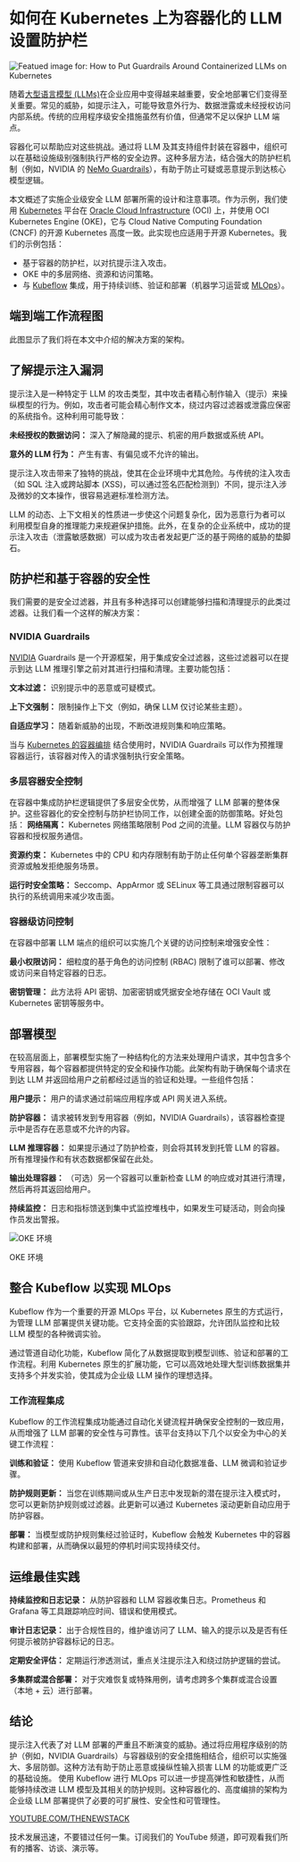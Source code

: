 # 如何在 Kubernetes 上为容器化的 LLM 设置防护栏

![Featued image for: How to Put Guardrails Around Containerized LLMs on Kubernetes](https://cdn.thenewstack.io/media/2025/03/c2434756-securing-containerized-llms-kubernetes-guardrails-1024x576.jpg)

随着[大型语言模型 (LLMs)](https://thenewstack.io/what-is-a-large-language-model/)在企业应用中变得越来越重要，安全地部署它们变得至关重要。常见的威胁，如提示注入，可能导致意外行为、数据泄露或未经授权访问内部系统。传统的应用程序级安全措施虽然有价值，但通常不足以保护 LLM 端点。

容器化可以帮助应对这些挑战。通过将 LLM 及其支持组件封装在容器中，组织可以在基础设施级别强制执行严格的安全边界。这种多层方法，结合强大的防护栏机制（例如，NVIDIA 的 [NeMo Guardrails](https://github.com/NVIDIA/NeMo-Guardrails)），有助于防止可疑或恶意提示到达核心模型逻辑。

本文概述了实施企业级安全 LLM 部署所需的设计和注意事项。作为示例，我们使用 [Kubernetes](https://thenewstack.io/kubernetes/) 平台在 [Oracle Cloud Infrastructure](https://thenewstack.io/how-oracle-is-meeting-the-infrastructure-needs-of-ai/) (OCI) 上，并使用 OCI Kubernetes Engine (OKE)，它与 Cloud Native Computing Foundation (CNCF) 的开源 Kubernetes 高度一致。此实现也应适用于开源 Kubernetes。我们的示例包括：

- 基于容器的防护栏，以对抗提示注入攻击。
- OKE 中的多层网络、资源和访问策略。
- 与 [Kubeflow](https://thenewstack.io/smooth-sailing-for-kubeflow-1-9-thanks-to-cncf-red-hat-support) 集成，用于持续训练、验证和部署（机器学习运营或 [MLOps](https://thenewstack.io/what-is-mlops/)）。

## 端到端工作流程图

此图显示了我们将在本文中介绍的解决方案的架构。

## 了解提示注入漏洞

提示注入是一种特定于 LLM 的攻击类型，其中攻击者精心制作输入（提示）来操纵模型的行为。例如，攻击者可能会精心制作文本，绕过内容过滤器或泄露应保密的系统指令。这种利用可能导致：

**未经授权的数据访问：** 深入了解隐藏的提示、机密的用戶数据或系统 API。

**意外的 LLM 行为：** 产生有害、有偏见或不允许的输出。

提示注入攻击带来了独特的挑战，使其在企业环境中尤其危险。与传统的注入攻击（如 SQL 注入或跨站脚本 (XSS)，可以通过签名匹配检测到）不同，提示注入涉及微妙的文本操作，很容易逃避标准检测方法。

LLM 的动态、上下文相关的性质进一步使这个问题复杂化，因为恶意行为者可以利用模型自身的推理能力来规避保护措施。此外，在复杂的企业系统中，成功的提示注入攻击（泄露敏感数据）可以成为攻击者发起更广泛的基于网络的威胁的垫脚石。

## 防护栏和基于容器的安全性

我们需要的是安全过滤器，并且有多种选择可以创建能够扫描和清理提示的此类过滤器。让我们看一个这样的解决方案：

### NVIDIA Guardrails

[NVIDIA](https://thenewstack.io/nvidia-unveils-next-gen-rubin-and-feynman-architectures-pushing-ai-power-limits/) Guardrails 是一个开源框架，用于集成安全过滤器，这些过滤器可以在提示到达 LLM 推理引擎之前对其进行扫描和清理。主要功能包括：

**文本过滤：** 识别提示中的恶意或可疑模式。

**上下文强制：** 限制操作上下文（例如，确保 LLM 仅讨论某些主题）。

**自适应学习：** 随着新威胁的出现，不断改进规则集和响应策略。

当与 [Kubernetes 的容器编排](https://roadmap.sh/kubernetes) 结合使用时，NVIDIA Guardrails 可以作为预推理容器运行，该容器对传入的请求强制执行安全策略。

### 多层容器安全控制

在容器中集成防护栏逻辑提供了多层安全优势，从而增强了 LLM 部署的整体保护。这些容器化的安全控制与防护栏协同工作，以创建全面的防御策略。好处包括：
**网络隔离：** Kubernetes 网络策略限制 Pod 之间的流量。LLM 容器仅与防护容器和授权服务通信。

**资源约束：** Kubernetes 中的 CPU 和内存限制有助于防止任何单个容器垄断集群资源或触发拒绝服务场景。

**运行时安全策略：** Seccomp、AppArmor 或 SELinux 等工具通过限制容器可以执行的系统调用来减少攻击面。

### 容器级访问控制

在容器中部署 LLM 端点的组织可以实施几个关键的访问控制来增强安全性：

**最小权限访问：** 细粒度的基于角色的访问控制 (RBAC) 限制了谁可以部署、修改或访问来自特定容器的日志。

**密钥管理：** 此方法将 API 密钥、加密密钥或凭据安全地存储在 OCI Vault 或 Kubernetes 密钥等服务中。

## 部署模型

在较高层面上，部署模型实施了一种结构化的方法来处理用户请求，其中包含多个专用容器，每个容器都提供特定的安全和操作功能。此架构有助于确保每个请求在到达 LLM 并返回给用户之前都经过适当的验证和处理。一些组件包括：

**用户提示：** 用户的请求通过前端应用程序或 API 网关进入系统。

**防护容器：** 请求被转发到专用容器（例如，NVIDIA Guardrails），该容器检查提示中是否存在恶意或不允许的内容。

**LLM 推理容器：** 如果提示通过了防护检查，则会将其转发到托管 LLM 的容器。所有推理操作和有状态数据都保留在此处。

**输出处理容器：** （可选）另一个容器可以重新检查 LLM 的响应或对其进行清理，然后再将其返回给用户。

**持续监控：** 日志和指标馈送到集中式监控堆栈中，如果发生可疑活动，则会向操作员发出警报。

![OKE 环境](https://cdn.thenewstack.io/media/2025/03/6d5841db-oke-environment.jpg)

OKE 环境

## 整合 Kubeflow 以实现 MLOps

Kubeflow 作为一个重要的开源 MLOps 平台，以 Kubernetes 原生的方式运行，为管理 LLM 部署提供关键功能。它支持全面的实验跟踪，允许团队监控和比较 LLM 模型的各种微调实验。

通过管道自动化功能，Kubeflow 简化了从数据提取到模型训练、验证和部署的工作流程。利用 Kubernetes 原生的扩展功能，它可以高效地处理大型训练数据集并支持多个并发实验，使其成为企业级 LLM 操作的理想选择。

### 工作流程集成

Kubeflow 的工作流程集成功能通过自动化关键流程并确保安全控制的一致应用，从而增强了 LLM 部署的安全性与可靠性。该平台支持以下几个以安全为中心的关键工作流程：

**训练和验证：** 使用 Kubeflow 管道来安排和自动化数据准备、LLM 微调和验证步骤。

**防护规则更新：** 当您在训练期间或从生产日志中发现新的潜在提示注入模式时，您可以更新防护规则或过滤器。此更新可以通过 Kubernetes 滚动更新自动应用于防护容器。

**部署：** 当模型或防护规则集经过验证时，Kubeflow 会触发 Kubernetes 中的容器构建和部署，从而确保以最短的停机时间实现持续交付。

## 运维最佳实践

**持续监控和日志记录：** 从防护容器和 LLM 容器收集日志。Prometheus 和 Grafana 等工具跟踪响应时间、错误和使用模式。

**审计日志记录：** 出于合规性目的，维护谁访问了 LLM、输入的提示以及是否有任何提示被防护容器标记的日志。

**定期安全评估：** 定期运行渗透测试，重点关注提示注入和绕过防护逻辑的尝试。

**多集群或混合部署：** 对于灾难恢复或特殊用例，请考虑跨多个集群或混合设置（本地 + 云）进行部署。

## 结论

提示注入代表了对 LLM 部署的严重且不断演变的威胁。通过将应用程序级别的防护（例如，NVIDIA Guardrails）与容器级别的安全措施相结合，组织可以实施强大、多层防御。这种方法有助于防止恶意或操纵性输入损害 LLM 的功能或更广泛的基础设施。
使用 Kubeflow 进行 MLOps 可以进一步提高弹性和敏捷性，从而能够持续改进 LLM 模型及其相关的防护规则。这种容器化的、高度编排的架构为企业级 LLM 部署提供了必要的可扩展性、安全性和可管理性。

[YOUTUBE.COM/THENEWSTACK](https://youtube.com/thenewstack?sub_confirmation=1)

技术发展迅速，不要错过任何一集。订阅我们的 YouTube 频道，即可观看我们所有的播客、访谈、演示等。